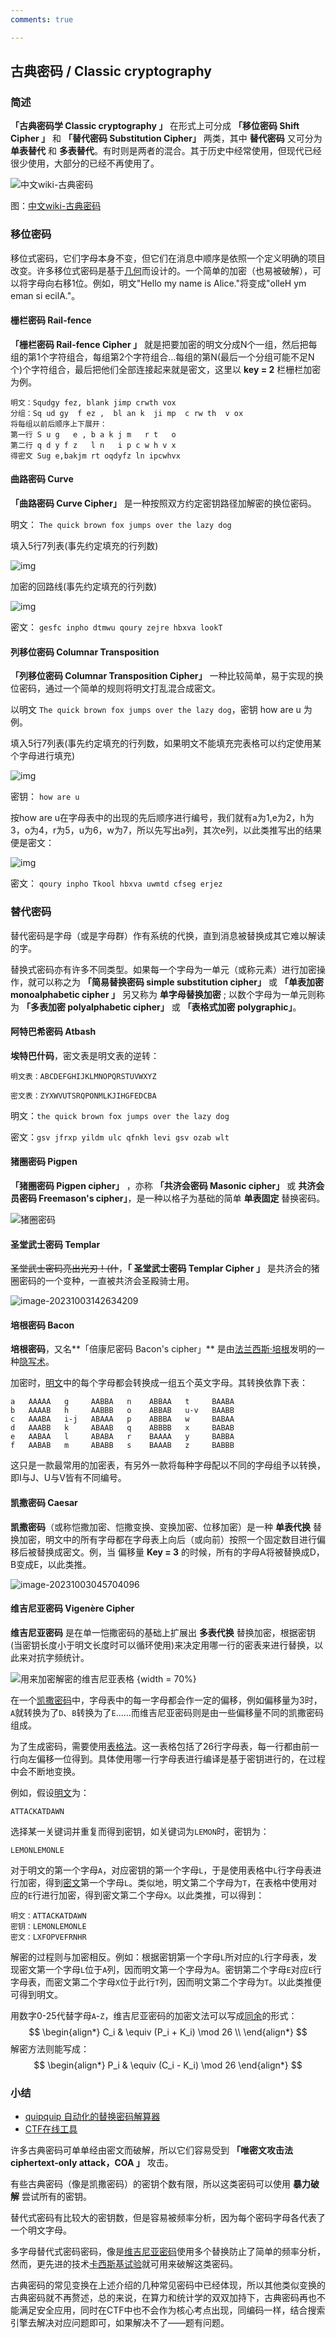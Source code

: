 ```yaml
---
comments: true

---
```

## 古典密码 / Classic cryptography

### 简述

**「古典密码学 Classic cryptography 」** 在形式上可分成 **「移位密码 Shift Cipher 」** 和 **「替代密码 Substitution Cipher」** 两类，其中 **替代密码** 又可分为 **单表替代** 和 **多表替代**。有时则是两者的混合。其于历史中经常使用，但现代已经很少使用，大部分的已经不再使用了。

![中文wiki-古典密码](./assets/image-20230930134521408.png)

图：[中文wiki-古典密码](https://zh.wikipedia.org/wiki/%E5%8F%A4%E5%85%B8%E5%AF%86%E7%A2%BC)

### 移位密码

移位式密码，它们字母本身不变，但它们在消息中顺序是依照一个定义明确的项目改变。许多移位式密码是基于[几何](https://zh.wikipedia.org/wiki/幾何)而设计的。一个简单的加密（也易被破解），可以将字母向右移1位。例如，明文"Hello my name is Alice."将变成"olleH ym eman si ecilA."。

#### 栅栏密码 Rail-fence

**「栅栏密码 Rail-fence Cipher 」** 就是把要加密的明文分成N个一组，然后把每组的第1个字符组合，每组第2个字符组合...每组的第N(最后一个分组可能不足N个)个字符组合，最后把他们全部连接起来就是密文，这里以 **key =  2** 栏栅栏加密为例。

```
明文：Squdgy fez, blank jimp crwth vox
分组：Sq ud gy  f ez ,  bl an k  ji mp  c rw th  v ox 
将每组以前后顺序上下展开：
第一行 S u g   e , b a k j m   r t   o
第二行 q d y f z   l n   i p c w h v x
得密文 Sug e,bakjm rt oqdyfz ln ipcwhvx
```

#### 曲路密码 Curve

**「曲路密码 Curve Cipher」** 是一种按照双方约定密钥路径加解密的换位密码。

明文： `The quick brown fox jumps over the lazy dog`

填入5行7列表(事先约定填充的行列数)

![img](./assets/2016071103145728301.png)

加密的回路线(事先约定填充的行列数)

![img](./assets/2016071103145873152.png)

密文： `gesfc inpho dtmwu qoury zejre hbxva lookT`           

#### 列移位密码 Columnar Transposition

**「列移位密码 Columnar Transposition Cipher」** 一种比较简单，易于实现的换位密码，通过一个简单的规则将明文打乱混合成密文。

以明文 `The quick brown fox jumps over the lazy dog`，密钥 how are u 为例。

填入5行7列表(事先约定填充的行列数，如果明文不能填充完表格可以约定使用某个字母进行填充)

![img](./assets/2016071103145728301-1696279955663-5.png)

密钥： `how are u`

按how are u在字母表中的出现的先后顺序进行编号，我们就有a为1,e为2，h为3，o为4，r为5，u为6，w为7，所以先写出a列，其次e列，以此类推写出的结果便是密文：

![img](./assets/2016071103150019394.png)

密文： `qoury inpho Tkool hbxva uwmtd cfseg erjez`

### 替代密码

替代密码是字母（或是字母群）作有系统的代换，直到消息被替换成其它难以解读的字。

替换式密码亦有许多不同类型。如果每一个字母为一单元（或称元素）进行加密操作，就可以称之为 **「简易替换密码 simple substitution cipher」** 或 **「单表加密 monoalphabetic cipher 」** 另又称为 **单字母替换加密** ;  以数个字母为一单元则称为 **「多表加密 polyalphabetic cipher」** 或  **「表格式加密 polygraphic」**。

#### 阿特巴希密码 Atbash

**埃特巴什码**，密文表是明文表的逆转：

```
明文表：ABCDEFGHIJKLMNOPQRSTUVWXYZ 

密文表：ZYXWVUTSRQPONMLKJIHGFEDCBA
```

明文：`the quick brown fox jumps over the lazy dog` 

密文：`gsv jfrxp yildm ulc qfnkh levi gsv ozab wlt`

#### 猪圈密码 Pigpen

 **「猪圈密码 Pigpen cipher」** ，亦称 **「共济会密码 Masonic cipher」**   或  **共济会员密码 Freemason's cipher」**，是一种以格子为基础的简单 **单表固定** 替换密码。

![猪圈密码](./assets/1-210929213Z22X.jpg)



#### 圣堂武士密码 Templar

~~圣堂武士密码亮出光刃！(什~~，**「 圣堂武士密码 Templar Cipher 」** 是共济会的猪圈密码的一个变种，一直被共济会圣殿骑士用。

![image-20231003142634209](./assets/image-20231003142634209.png)

#### 培根密码 Bacon

**培根密码**，又名**「倍康尼密码 Bacon's cipher」**  是由[法兰西斯·培根](https://zh.wikipedia.org/wiki/法蘭西斯·培根)发明的一种[隐写术](https://zh.wikipedia.org/wiki/隱寫術)。

加密时，[明文](https://zh.wikipedia.org/wiki/明文)中的每个字母都会转换成一组五个英文字母。其转换依靠下表：

```
a   AAAAA   g     AABBA   n    ABBAA   t     BAABA
b   AAAAB   h     AABBB   o    ABBAB   u-v   BAABB
c   AAABA   i-j   ABAAA   p    ABBBA   w     BABAA
d   AAABB   k     ABAAB   q    ABBBB   x     BABAB
e   AABAA   l     ABABA   r    BAAAA   y     BABBA
f   AABAB   m     ABABB   s    BAAAB   z     BABBB
```

这只是一款最常用的加密表，有另外一款将每种字母配以不同的字母组予以转换，即I与J、U与V皆有不同编号。

#### 凯撒密码 Caesar

**凯撒密码**（或称恺撒加密、恺撒变换、变换加密、位移加密）是一种 **单表代换** 替换加密，明文中的所有字母都在字母表上向后（或向前）按照一个固定数目进行偏移后被替换成密文。例，当 偏移量 **Key = 3** 的时候，所有的字母A将被替换成D，B变成E，以此类推。

![image-20231003045704096](./assets/image-20231003045704096.png)

#### 维吉尼亚密码 Vigenère Cipher

**维吉尼亚密码** 是在单一恺撒密码的基础上扩展出 **多表代换** 替换加密，根据密钥(当密钥长度小于明文长度时可以循环使用)来决定用哪一行的密表来进行替换，以此来对抗字频统计。

![用来加密解密的维吉尼亚表格](./assets/4a03e279279cbc74203cbe0a4895e6fd.png) {width = 70%}

在一个[凯撒密码](https://zh.wikipedia.org/wiki/凱撒密碼)中，字母表中的每一字母都会作一定的偏移，例如偏移量为3时，`A`就转换为了`D`、`B`转换为了`E`……而维吉尼亚密码则是由一些偏移量不同的凯撒密码组成。

为了生成密码，需要使用[表格法](https://zh.wikipedia.org/wiki/表格法)。这一表格包括了26行字母表，每一行都由前一行向左偏移一位得到。具体使用哪一行字母表进行编译是基于密钥进行的，在过程中会不断地变换。

例如，假设[明文](https://zh.wikipedia.org/wiki/明文)为：

```
ATTACKATDAWN
```

选择某一关键词并重复而得到密钥，如关键词为`LEMON`时，密钥为：

```
LEMONLEMONLE
```

对于明文的第一个字母`A`，对应密钥的第一个字母`L`，于是使用表格中`L`行字母表进行加密，得到[密文](https://zh.wikipedia.org/wiki/密文)第一个字母`L`。类似地，明文第二个字母为`T`，在表格中使用对应的`E`行进行加密，得到密文第二个字母`X`。以此类推，可以得到：

```
明文：ATTACKATDAWN
密钥：LEMONLEMONLE
密文：LXFOPVEFRNHR
```

解密的过程则与加密相反。例如：根据密钥第一个字母`L`所对应的`L`行字母表，发现密文第一个字母`L`位于`A`列，因而明文第一个字母为`A`。密钥第二个字母`E`对应`E`行字母表，而密文第二个字母`X`位于此行`T`列，因而明文第二个字母为`T`。以此类推便可得到明文。

用数字0-25代替字母`A`-`Z`，维吉尼亚密码的加密文法可以写成[同余](https://zh.wikipedia.org/wiki/同余)的形式：
$$
\begin{align*}
C_i & \equiv (P_i + K_i) \mod 26 \\
\end{align*}
$$
解密方法则能写成：
$$
\begin{align*}
P_i & \equiv (C_i - K_i) \mod 26
\end{align*}
$$

### 小结

- [quipquip 自动化的替换密码解算器 ](https://quipqiup.com/)
- [CTF在线工具](http://www.hiencode.com/)

许多古典密码可单单经由密文而破解，所以它们容易受到 **「唯密文攻击法 ciphertext-only attack，COA 」** 攻击。

有些古典密码（像是凯撒密码）的密钥个数有限，所以这类密码可以使用 **暴力破解** 尝试所有的密钥。

替代式密码有比较大的密钥数，但是容易被频率分析，因为每个密码字母各代表了一个明文字母。

多字母替代式密码密码，像是[维吉尼亚密码](https://zh.wikipedia.org/wiki/维吉尼亚密码)使用多个替换防止了简单的频率分析，然而，更先进的技术[卡西斯基试验](https://zh.wikipedia.org/wiki/维吉尼亚密码#卡西斯基试验)就可用来破解这类密码。

古典密码的常见变换在上述介绍的几种常见密码中已经体现，所以其他类似变换的古典密码就不再赘述，总的来说，在算力和统计学的双双加持下，古典密码再也不能满足安全应用，同时在CTF中也不会作为核心考点出现，同编码一样，结合搜索引擎去解决对应问题即可，如果解决不了——题有问题。
